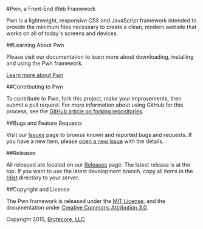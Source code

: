 #Pwn, a Front-End Web Framework

Pwn is a lightweight, responsive CSS and JavaScript framework intended to provide the minimum files necessary 
to create a clean, modern website that works on all of today's screens and devices.

##Learning About Pwn

Please visit our documentation to learn more about downloading, installing and using the Pwn framework.

[Learn more about Pwn](http://pwncss.com)

##Contributing to Pwn

To contribute to Pwn, fork this project, make your improvements, then submit a pull request. For more information
about using GitHub for this process, see the 
[GitHub article on forking repositories](https://help.github.com/articles/fork-a-repo/).

##Bugs and Feature Requests

Visit our [Issues](https://github.com/Brytecore/pwn/issues) page to browse known and reported bugs and requests. If you 
have a new item, please [open a new issue](https://github.com/Brytecore/pwn/issues/new) with the details.

##Releases

All released are located on our [Releases](https://github.com/Brytecore/pwn/releases) page. The latest release is at the 
top. If you want to use the latest development branch, copy all items in the 
[/dist](https://github.com/Brytecore/pwn/tree/master/dist) directory to your server.

##Copyright and License

The Pwn framework is released under the [MIT License](https://github.com/Brytecore/pwn/blob/master/LICENSE), and the 
documentation under [Creative Commons Attribution 3.0](https://github.com/Brytecore/pwn/blob/gh-pages/LICENSE).

Copyright 2015, [Brytecore, LLC](http://brytecore.com)